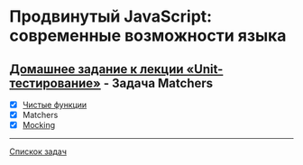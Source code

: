# Продвинутый JavaScript: современные возможности языка
## [Домашнее задание к лекции «Unit-тестирование»](https://github.com/TomSG03/ajs-homeworks/tree/master/test-ci) - Задача Matchers
- [x] [Чистые функции](https://github.com/TomSG03/pure-functions)
- [x] Matchers
- [x] [Mocking](https://github.com/TomSG03/ajs-test-ci-mocking)

---
[Спискок задач](https://github.com/TomSG03/ajs-homeworks-list)
